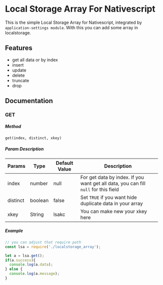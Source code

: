 # Local Storage Array For Nativescript
This is the simple Local Storage Array for Nativescript, integrated by ```application-settings module```. With this you can add some array in localstorage.

## Features
- get all data or by index
- insert
- update
- delete
- truncate
- drop

## Documentation

### GET
##### Method
```get(index, distinct, xkey)```

##### Param Description
|  Params  | Type    | Default Value | Description                                                                             |
|----------|---------|---------------|-----------------------------------------------------------------------------------------|
| index    | number  | null          | For get data by index. If you want get all data, you can fill ```null``` for this field |
| distinct | boolean | false         | Set ```TRUE``` if you want hide duplicate data in your array                            |
| xkey     | String  | lsakc         | You can make new your xkey here                                                         |

##### Example
``` javascript
// you can adjust that require path
const lsa = require('./localstorage_array');

let a = lsa.get();
if(a.success){
  console.log(a.data);
} else {
  console.log(a.message);
}
```


